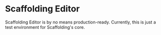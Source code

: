 # Scaffolding Editor
Scaffolding Editor is by no means production-ready. Currently, this is just a test environment for Scaffolding's core.